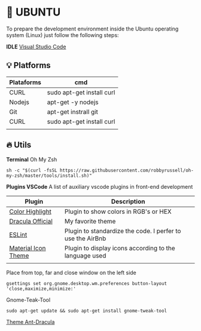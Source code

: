   # :penguin: UBUNTU

To prepare the development environment inside the Ubuntu operating system (Linux) just follow the following steps:

**IDLE**
[Visual Studio Code](https://go.microsoft.com/fwlink/?LinkID=760868)

## :bulb: Platforms

| Plataforms | cmd  |
|--|--|
| CURL | sudo apt-get install curl  |
| Nodejs  | apt-get -y nodejs  |
| Git | apt-get instrall git  |
| CURL | sudo apt-get install curl  |
| |  |

## :fire: Utils

**Terminal**
Oh My Zsh

    sh -c "$(curl -fsSL https://raw.githubusercontent.com/robbyrussell/oh-my-zsh/master/tools/install.sh)"

**Plugins VSCode**
A list of auxiliary vscode plugins in front-end development

| Plugin | Description |
|--|--|
| [Color Highlight](https://marketplace.visualstudio.com/items?itemName=naumovs.color-highlight) | Plugin to show colors in RGB's or HEX |
| [Dracula Official](https://marketplace.visualstudio.com/items?itemName=dracula-theme.theme-dracula) | My favorite theme |
| [ESLint](https://marketplace.visualstudio.com/items?itemName=dbaeumer.vscode-eslint) | Plugin to standardize the code. I perfer to use the AirBnb|
| [Material Icon Theme](https://marketplace.visualstudio.com/items?itemName=PKief.material-icon-theme) | Plugin to display icons according to the language used |
|  |  |


Place from top, far and close window on the left side

    gsettings set org.gnome.desktop.wm.preferences button-layout 'close,maximize,minimize:'
   
  Gnome-Teak-Tool
 
    sudo apt-get update && sudo apt-get install gnome-tweak-tool

[Theme Ant-Dracula](https://www.opendesktop.org/c/1464350441)

